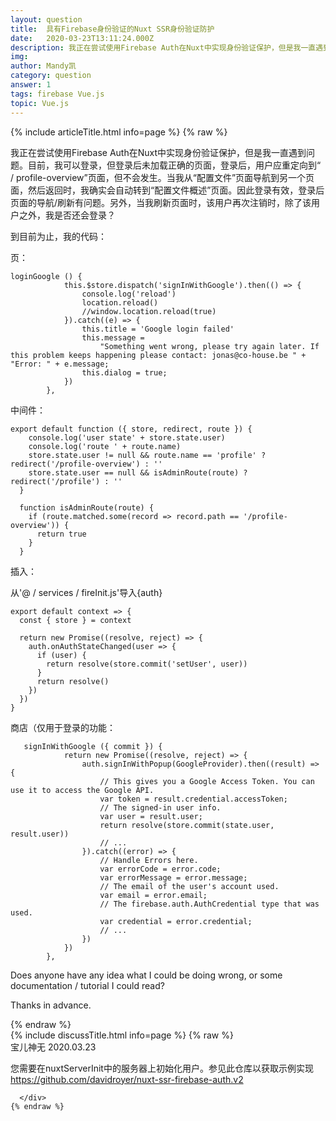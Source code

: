 ```yaml
---
layout: question
title:  具有Firebase身份验证的Nuxt SSR身份验证防护
date:   2020-03-23T13:11:24.000Z
description: 我正在尝试使用Firebase Auth在Nuxt中实现身份验证保护，但是我一直遇到问题。目前，我可以登录，但登录后未加载正确的页面，登录后，用户应重定向...
img: 
author: Mandy凯
category: question
answer: 1
tags: firebase Vue.js
topic: Vue.js
---
```

<div class="article-root">
  <div class="article">
    {% include articleTitle.html info=page %}
    {% raw %}
    <div class="article-content"><p><font style="vertical-align: inherit;"><font style="vertical-align: inherit;">我正在尝试使用Firebase Auth在Nuxt中实现身份验证保护，但是我一直遇到问题。</font><font style="vertical-align: inherit;">目前，我可以登录，但登录后未加载正确的页面，登录后，用户应重定向到“ / profile-overview”页面，但不会发生。</font><font style="vertical-align: inherit;">当我从“配置文件”页面导航到另一个页面，然后返回时，我确实会自动转到“配置文件概述”页面。</font><font style="vertical-align: inherit;">因此登录有效，登录后页面的导航/刷新有问题。</font><font style="vertical-align: inherit;">另外，当我刷新页面时，该用户再次注销时，除了该用户之外，我是否还会登录？</font></font></p>

<p><font style="vertical-align: inherit;"><font style="vertical-align: inherit;">到目前为止，我的代码： </font></font></p>

<p><font style="vertical-align: inherit;"><font style="vertical-align: inherit;">页：</font></font></p>

<pre><code>loginGoogle () {<font></font>
            this.$store.dispatch('signInWithGoogle').then(() =&gt; {<font></font>
                console.log('reload')<font></font>
                location.reload()<font></font>
                //window.location.reload(true)<font></font>
            }).catch((e) =&gt; {<font></font>
                this.title = 'Google login failed'<font></font>
                this.message =<font></font>
                    "Something went wrong, please try again later. If this problem keeps happening please contact: jonas@co-house.be " + "Error: " + e.message;<font></font>
                this.dialog = true;<font></font>
            })<font></font>
        },<font></font>
</code></pre>

<p><font style="vertical-align: inherit;"><font style="vertical-align: inherit;">中间件： </font></font></p>

<pre><code>export default function ({ store, redirect, route }) {<font></font>
    console.log('user state' + store.state.user)<font></font>
    console.log('route ' + route.name)<font></font>
    store.state.user != null &amp;&amp; route.name == 'profile' ? redirect('/profile-overview') : ''<font></font>
    store.state.user == null &amp;&amp; isAdminRoute(route) ? redirect('/profile') : ''<font></font>
  }<font></font>
<font></font>
  function isAdminRoute(route) {<font></font>
    if (route.matched.some(record =&gt; record.path == '/profile-overview')) {<font></font>
      return true<font></font>
    }<font></font>
  }<font></font>
</code></pre>

<p><font style="vertical-align: inherit;"><font style="vertical-align: inherit;">插入： </font></font></p>

<p><font style="vertical-align: inherit;"><font style="vertical-align: inherit;">从'@ / services / fireInit.js'导入{auth}</font></font></p>

<pre><code>export default context =&gt; {<font></font>
  const { store } = context<font></font>
<font></font>
  return new Promise((resolve, reject) =&gt; {<font></font>
    auth.onAuthStateChanged(user =&gt; {<font></font>
      if (user) {<font></font>
        return resolve(store.commit('setUser', user))<font></font>
      }<font></font>
      return resolve()<font></font>
    })<font></font>
  })<font></font>
}<font></font>
</code></pre>

<p><font style="vertical-align: inherit;"><font style="vertical-align: inherit;">商店（仅用于登录的功能： </font></font></p>

<pre><code>   signInWithGoogle ({ commit }) {<font></font>
            return new Promise((resolve, reject) =&gt; {<font></font>
                auth.signInWithPopup(GoogleProvider).then((result) =&gt; {<font></font>
                    // This gives you a Google Access Token. You can use it to access the Google API.<font></font>
                    var token = result.credential.accessToken;<font></font>
                    // The signed-in user info.<font></font>
                    var user = result.user;<font></font>
                    return resolve(store.commit(state.user, result.user))<font></font>
                    // ...<font></font>
                }).catch((error) =&gt; {<font></font>
                    // Handle Errors here.<font></font>
                    var errorCode = error.code;<font></font>
                    var errorMessage = error.message;<font></font>
                    // The email of the user's account used.<font></font>
                    var email = error.email;<font></font>
                    // The firebase.auth.AuthCredential type that was used.<font></font>
                    var credential = error.credential;<font></font>
                    // ...<font></font>
                })<font></font>
            })<font></font>
        },<font></font>
</code></pre>

<p>Does anyone have any idea what I could be doing wrong, or some documentation / tutorial I could read? </p>

<p>Thanks in advance. </p></div>
    {% endraw %}
  </div>

  <div class="discuss-wrapper">
    {% include discussTitle.html info=page %}
    {% raw %}
    <div class="discuss-item">
        <div class="discuss-parent">
          <div class="discuss-meta">
            <span class="discuss-user">宝儿神无</span>
            <span class="discuss-time">2020.03.23</span>
          </div>
          <div class="discuss-comment"><p><font style="vertical-align: inherit;"><font style="vertical-align: inherit;">您需要在nuxtServerInit中的服务器上初始化用户。</font><font style="vertical-align: inherit;">参见此仓库以获取示例实现</font></font><a href="https://github.com/davidroyer/nuxt-ssr-firebase-auth.v2" rel="nofollow noreferrer"><font style="vertical-align: inherit;"><font style="vertical-align: inherit;">https://github.com/davidroyer/nuxt-ssr-firebase-auth.v2</font></font></a></p></div>
        </div>
        
      </div>
    {% endraw %}
  </div>
<div>
